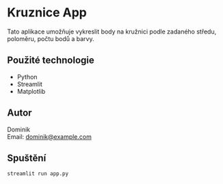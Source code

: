 # Kruznice App

Tato aplikace umožňuje vykreslit body na kružnici podle zadaného středu, poloměru, počtu bodů a barvy.

## Použité technologie
- Python
- Streamlit
- Matplotlib

## Autor
Dominik  
Email: dominik@example.com

## Spuštění
```bash
streamlit run app.py
